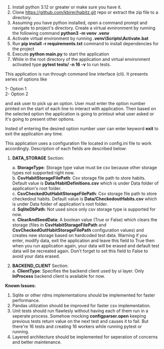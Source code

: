 1. Install python 3.12 or greater or make sure you have it.<br>
2. Clone https://github.com/kbirer/habitz.git repo or extract the zip file to a directory.<br>
3. Assuming you have python installed, open a command prompt and navigate to project's directory. Create a virtual evnironment by running the following command **python3 -m venv .venv**<br>
4. Activate virtual environment by running **.venv\Scripts\Activate.bat**<br>
5. Run **pip install -r requirements.txt** command to install dependencies for the project<br>
6. Execute **python main.py** to start the application<br>
7. While in the root directory of the application and virtual environment activated type **pytest tests/ -n 16 -v** to run tests.<br>

This application is run through command line interface (cli). It presents series of options like<br>

1- Option 1<br>
2- Option 2<br>

and ask user to pick up an option. User must enter the option number printed on the start of each line to interact with application. Then based on the selected option the application is going to printout what user asked or it's going to present other options.<br>

Insted of entering the desired option number user can enter keyword **exit** to exit the application any time.<br>

This application uses a configuration file located in config.ini file to work accordingly. Description of each fields are described below:<br>

1. **DATA_STORAGE** Section:
   
    a. **StorageType**: Storage type value must be csv because other storage types not supported right now.<br>
    b. **CsvHabitStorageFilePath**: Csv storage file path to store habits. Default value is **Data/HabitDefinitions.csv** which is under Data folder of application's root folder.<br>
    c. **CsvCheckedOutHabitStorageFilePath**: Csv storage file path to store checkedout habits. Default value is **Data/CheckedoutHabits.csv** which is under Data folder of application's root folder.<br>
    d. **SqliteDbPath**: Not used since only csv storage type is supported for now.<br>
    e. **ClearAndSeedData**: A boolean value (True or False) which clears the storage (files in **CsvHabitStorageFilePath** and **CsvCheckedOutHabitStorageFilePath** configuration values) and creates new storage based on hardcoded test data. Warning if you enter, modify data, exit the application and leave this field to True then when you run application again, your data will be erased and default test data will be recreated again. Don't forget to set this field to False to avoid your data erased.<br>
   
3. **BACKEND_CLIENT** Section:<br>
    a. **ClientType**: Specifies the backend client used by ui layer. Only **InProcess** backend client is available for now.<br>

**Known Issues:**<br>
1. Sqlite or other rdms implementations should be implemented for faster performance.<br>
2. Pandas utilization should be improved for faster csv implementation.<br>
3. Unit tests should run flawlesly without having each of them run in a seperate process. Somehow mocking **configparser.open** keeping previous tests return value on the next test and causes it to fail. But there're 16 tests and creating 16 workers while running pytest or running.<br>
4. Layered architecture should be implemented for seperation of concerns and better maintenance.<br>
